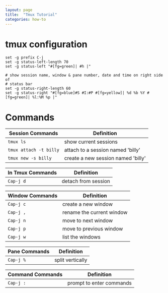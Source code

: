 ```yaml
---
layout: page
title:  "Tmux Tutorial"
categories: how-to
---
```


# tmux configuration

```
set -g prefix C-j
set -g status-left-length 70
set -g status-left "#[fg=green]| #h |"

# show session name, window & pane number, date and time on right side of
# status bar
set -g status-right-length 60
set -g status-right "#[fg=blue]#S #I:#P #[fg=yellow]| %d %b %Y #[fg=green]| %l:%M %p |"
```

# Commands

| Session Commands | Definition |
|------------------|------------|
| `tmux ls` | show current sessions |
| `tmux attach -t billy`    | attach to a session named 'billy' |
| `tmux new -s billy`   | create a new session named 'billy' |



| In Tmux Commands | Definition |
|------------------|------------|
| `Cap-j d` | detach from session |


| Window Commands  | Definition |
|------------------|------------|
| `Cap-j c`     | create a new window |
| `Cap-j ,`     | rename the current window |
| `Cap-j n`     | move to next window |
| `Cap-j p`     | move to previous window |
| `Cap-j w`     | list the windows |


|  Pane Commands   | Definition |
|------------------|------------|
| `Cap-j %`     | split vertically |


|  Command Commands   | Definition |
|------------------|------------|
| `Cap-j :`     | prompt to enter commands |
